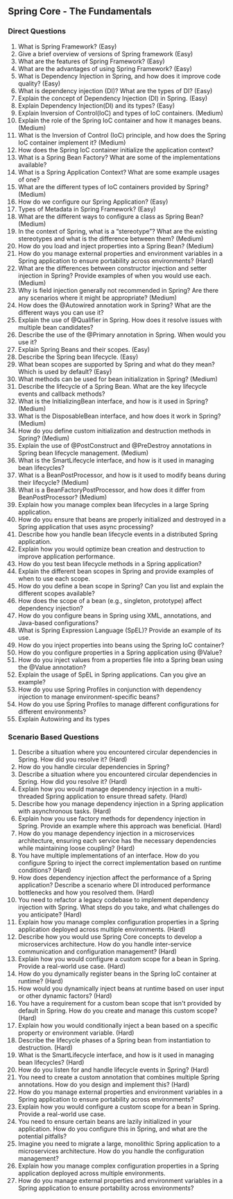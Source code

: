 ## Spring Core - The Fundamentals
### Direct Questions
1. What is Spring Framework? (Easy)
1. Give a brief overview of versions of Spring framework (Easy)
1. What are the features of Spring Framework? (Easy)
1. What are the advantages of using Spring Framework? (Easy)
1. What is Dependency Injection in Spring, and how does it improve code quality? (Easy)
1. What is dependency injection (DI)? What are the types of DI? (Easy)
1. Explain the concept of Dependency Injection (DI) in Spring. (Easy)
1. Explain Dependency Injection(DI) and its types? (Easy)
1. Explain Inversion of Control(IoC) and types of IoC containers. (Medium)
1. Explain the role of the Spring IoC container and how it manages beans. (Medium)
1. What is the Inversion of Control (IoC) principle, and how does the Spring IoC container implement it? (Medium)
1. How does the Spring IoC container initialize the application context?
1. What is a Spring Bean Factory? What are some of the implementations available?
1. What is a Spring Application Context? What are some example usages of one?
1. What are the different types of IoC containers provided by Spring? (Medium)
1. How do we configure our Spring Application? (Easy)
1. Types of Metadata in Spring Framework? (Easy)
1. What are the different ways to configure a class as Spring Bean? (Medium)
1. In the context of Spring, what is a “stereotype”? What are the existing stereotypes and what is the difference between them? (Medium)
1. How do you load and inject properties into a Spring Bean? (Medium)
1. How do you manage external properties and environment variables in a Spring application to ensure portability across environments? (Hard)
1. What are the differences between constructor injection and setter injection in Spring? Provide examples of when you would use each. (Medium)
1. Why is field injection generally not recommended in Spring? Are there any scenarios where it might be appropriate? (Medium)
1. How does the @Autowired annotation work in Spring? What are the different ways you can use it?
1. Explain the use of @Qualifier in Spring. How does it resolve issues with multiple bean candidates?
1. Describe the use of the @Primary annotation in Spring. When would you use it?
1. Explain Spring Beans and their scopes. (Easy)
1. Describe the Spring bean lifecycle. (Easy)
1. What bean scopes are supported by Spring and what do they mean? Which is used by default? (Easy)
1. What methods can be used for bean initialization in Spring? (Medium)
1. Describe the lifecycle of a Spring Bean. What are the key lifecycle events and callback methods?
1. What is the InitializingBean interface, and how is it used in Spring? (Medium)
1. What is the DisposableBean interface, and how does it work in Spring? (Medium)
1. How do you define custom initialization and destruction methods in Spring? (Medium)
1. Explain the use of @PostConstruct and @PreDestroy annotations in Spring bean lifecycle management. (Medium)
1. What is the SmartLifecycle interface, and how is it used in managing bean lifecycles?
1. What is a BeanPostProcessor, and how is it used to modify beans during their lifecycle? (Medium)
1. What is a BeanFactoryPostProcessor, and how does it differ from BeanPostProcessor? (Medium)
1. Explain how you manage complex bean lifecycles in a large Spring application.
1. How do you ensure that beans are properly initialized and destroyed in a Spring application that uses async processing?
1. Describe how you handle bean lifecycle events in a distributed Spring application.
1. Explain how you would optimize bean creation and destruction to improve application performance.
1. How do you test bean lifecycle methods in a Spring application?
1. Explain the different bean scopes in Spring and provide examples of when to use each scope.
1. How do you define a bean scope in Spring? Can you list and explain the different scopes available?
1. How does the scope of a bean (e.g., singleton, prototype) affect dependency injection?
1. How do you configure beans in Spring using XML, annotations, and Java-based configurations?
1. What is Spring Expression Language (SpEL)? Provide an example of its use.
1. How do you inject properties into beans using the Spring IoC container?
1. How do you configure properties in a Spring application using @Value?
1. How do you inject values from a properties file into a Spring bean using the @Value annotation?
1. Explain the usage of SpEL in Spring applications. Can you give an example?
1. How do you use Spring Profiles in conjunction with dependency injection to manage environment-specific beans?
1. How do you use Spring Profiles to manage different configurations for different environments?
1. Explain Autowiring and its types

### Scenario Based Questions

1. Describe a situation where you encountered circular dependencies in Spring. How did you resolve it? (Hard)
1. How do you handle circular dependencies in Spring?
1. Describe a situation where you encountered circular dependencies in Spring. How did you resolve it? (Hard)
1. Explain how you would manage dependency injection in a multi-threaded Spring application to ensure thread safety. (Hard) 
1. Describe how you manage dependency injection in a Spring application with asynchronous tasks. (Hard)
1. Explain how you use factory methods for dependency injection in Spring. Provide an example where this approach was beneficial. (Hard)
1. How do you manage dependency injection in a microservices architecture, ensuring each service has the necessary dependencies while maintaining loose coupling? (Hard)
1. You have multiple implementations of an interface. How do you configure Spring to inject the correct implementation based on runtime conditions? (Hard)
1. How does dependency injection affect the performance of a Spring application? Describe a scenario where DI introduced performance bottlenecks and how you resolved them. (Hard)
1. You need to refactor a legacy codebase to implement dependency injection with Spring. What steps do you take, and what challenges do you anticipate? (Hard)
1. Explain how you manage complex configuration properties in a Spring application deployed across multiple environments. (Hard)
1. Describe how you would use Spring Core concepts to develop a microservices architecture. How do you handle inter-service communication and configuration management? (Hard)
1. Explain how you would configure a custom scope for a bean in Spring. Provide a real-world use case. (Hard)
1. How do you dynamically register beans in the Spring IoC container at runtime? (Hard)
1. How would you dynamically inject beans at runtime based on user input or other dynamic factors? (Hard)
1. You have a requirement for a custom bean scope that isn't provided by default in Spring. How do you create and manage this custom scope? (Hard)
1. Explain how you would conditionally inject a bean based on a specific property or environment variable. (Hard)
1. Describe the lifecycle phases of a Spring bean from instantiation to destruction. (Hard)
1. What is the SmartLifecycle interface, and how is it used in managing bean lifecycles? (Hard)
1. How do you listen for and handle lifecycle events in Spring? (Hard)
1. You need to create a custom annotation that combines multiple Spring annotations. How do you design and implement this? (Hard)
1. How do you manage external properties and environment variables in a Spring application to ensure portability across environments?
1. Explain how you would configure a custom scope for a bean in Spring. Provide a real-world use case.
1. You need to ensure certain beans are lazily initialized in your application. How do you configure this in Spring, and what are the potential pitfalls?
1. Imagine you need to migrate a large, monolithic Spring application to a microservices architecture. How do you handle the configuration management?
1. Explain how you manage complex configuration properties in a Spring application deployed across multiple environments.
1. How do you manage external properties and environment variables in a Spring application to ensure portability across environments?
